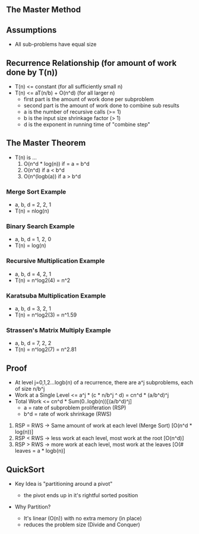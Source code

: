 The Master Method
--------------------------------------------------------------------------------

## Assumptions
* All sub-problems have equal size

## Recurrence Relationship (for amount of work done by T(n))
* T(n) <= constant (for all sufficiently small n)
* T(n) <= aT(n/b) + O(n^d) (for all larger n)
  - first part is the amount of work done per subproblem
  - second part is the amount of work done to combine sub results
  - a is the number of recursive calls (>= 1)
  - b is the input size shrinkage factor (> 1)
  - d is the exponent in running time of "combine step"

## The Master Theorem
* T(n) is ... 
  1. O(n^d * log(n)) if = a = b^d
  2. O(n^d) if a < b^d
  3. O(n^(logb(a)) if a > b^d

### Merge Sort Example
* a, b, d = 2, 2, 1
* T(n) = nlog(n)

### Binary Search Example
* a, b, d = 1, 2, 0
* T(n) = log(n)

### Recursive Multiplication Example
* a, b, d = 4, 2, 1
* T(n) = n^log2(4) = n^2

### Karatsuba Multiplication Example
* a, b, d = 3, 2, 1
* T(n) = n^log2(3) = n^1.59

### Strassen's Matrix Multiply Example
* a, b, d = 7, 2, 2
* T(n) = n^log2(7) = n^2.81

## Proof
* At level j=0,1,2...logb(n) of a recurrence, there are a^j subproblems, each of size n/b^j
* Work at a Single Level <= a^j * (c * n/b^j ^ d) = cn^d * (a/b^d)^j
* Total Work <= cn^d * Sum(0..logb(n))[(a/b^d)^j]
  - a = rate of subproblem proliferation (RSP)
  - b^d = rate of work shrinkage         (RWS)

1. RSP = RWS -> Same amount of work at each level (Merge Sort) [O(n^d * log(n))]
2. RSP < RWS -> less work at each level, most work at the root [O(n^d)]
3. RSP > RWS -> more work at each level, most work at the leaves [O(# leaves = a * logb(n)]

QuickSort
--------------------------------------------------------------------------------
* Key Idea is "partitioning around a pivot"
  - the pivot ends up in it's rightful sorted position

* Why Partition?
  - It's linear (O(n)) with no extra memory (in place)
  - reduces the problem size (Divide and Conquer)
